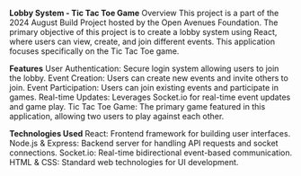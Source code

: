**Lobby System - Tic Tac Toe Game**
Overview
This project is a part of the 2024 August Build Project hosted by the Open Avenues Foundation. The primary objective of this project is to create a lobby system using React, where users can view, create, and join different events. This application focuses specifically on the Tic Tac Toe game.

**Features**
User Authentication: Secure login system allowing users to join the lobby.
Event Creation: Users can create new events and invite others to join.
Event Participation: Users can join existing events and participate in games.
Real-time Updates: Leverages Socket.io for real-time event updates and game play.
Tic Tac Toe Game: The primary game featured in this application, allowing two users to play against each other.

**Technologies Used**
React: Frontend framework for building user interfaces.
Node.js & Express: Backend server for handling API requests and socket connections.
Socket.io: Real-time bidirectional event-based communication.
HTML & CSS: Standard web technologies for UI development.
